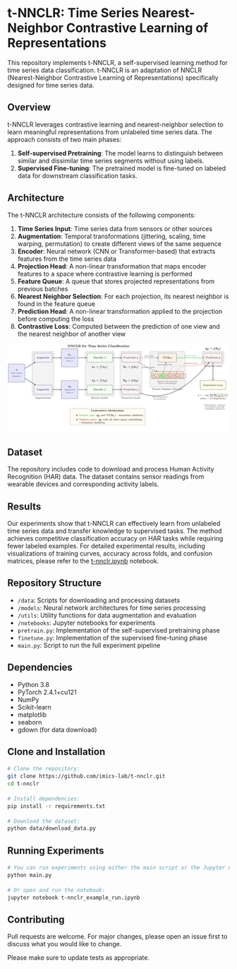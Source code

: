 # t-NNCLR: Time Series Nearest-Neighbor Contrastive Learning of Representations

This repository implements t-NNCLR, a self-supervised learning method for time series data classification. t-NNCLR is an adaptation of NNCLR (Nearest-Neighbor Contrastive Learning of Representations) specifically designed for time series data.

## Overview

t-NNCLR leverages contrastive learning and nearest-neighbor selection to learn meaningful representations from unlabeled time series data. The approach consists of two main phases:

1. **Self-supervised Pretraining**: The model learns to distinguish between similar and dissimilar time series segments without using labels.
2. **Supervised Fine-tuning**: The pretrained model is fine-tuned on labeled data for downstream classification tasks.


## Architecture

The t-NNCLR architecture consists of the following components:

1. **Time Series Input**: Time series data from sensors or other sources
2. **Augmentation**: Temporal transformations (jittering, scaling, time warping, permutation) to create different views of the same sequence
3. **Encoder**: Neural network (CNN or Transformer-based) that extracts features from the time series data
4. **Projection Head**: A non-linear transformation that maps encoder features to a space where contrastive learning is performed
5. **Feature Queue**: A queue that stores projected representations from previous batches
6. **Nearest Neighbor Selection**: For each projection, its nearest neighbor is found in the feature queue
7. **Prediction Head**: A non-linear transformation applied to the projection before computing the loss
8. **Contrastive Loss**: Computed between the prediction of one view and the nearest neighbor of another view


![t-NNCLR Architecture](docs/t-NNCLR_architecture.png)


## Dataset
The repository includes code to download and process Human Activity Recognition (HAR) data. The dataset contains sensor readings from wearable devices and corresponding activity labels.


## Results

Our experiments show that t-NNCLR can effectively learn from unlabeled time series data and transfer knowledge to supervised tasks. The method achieves competitive classification accuracy on HAR tasks while requiring fewer labeled examples. 
For detailed experimental results, including visualizations of training curves, accuracy across folds, and confusion matrices, please refer to the [t-nnclr.ipynb](./t-nnclr.ipynb) notebook.


## Repository Structure

- `/data`: Scripts for downloading and processing datasets
- `/models`: Neural network architectures for time series processing
- `/utils`: Utility functions for data augmentation and evaluation
- `/notebooks`: Jupyter notebooks for experiments
- `pretrain.py`: Implementation of the self-supervised pretraining phase
- `finetune.py`: Implementation of the supervised fine-tuning phase
- `main.py`: Script to run the full experiment pipeline



## Dependencies
- Python 3.8
- PyTorch 2.4.1+cu121
- NumPy
- Scikit-learn
- matplotlib
- seaborn
- gdown (for data download) 


## Clone and Installation

```bash
# Clone the repository:
git clone https://github.com/imics-lab/t-nnclr.git
cd t-nnclr

# Install dependencies:
pip install -r requirements.txt

# Download the dataset:
python data/download_data.py
```

## Running Experiments
```bash
# You can run experiments using either the main script or the Jupyter notebook:
python main.py

# Or open and run the notebook:
jupyter notebook t-nnclr_example_run.ipynb
```


## Contributing
Pull requests are welcome. For major changes, please open an issue first to discuss what you would like to change.

Please make sure to update tests as appropriate.

